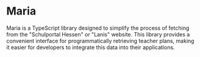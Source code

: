 # Maria

Maria is a TypeScript library designed to simplify the process of fetching from the "Schulportal Hessen" or "Lanis" website. This library provides a convenient interface for programmatically retrieving teacher plans, making it easier for developers to integrate this data into their applications.
